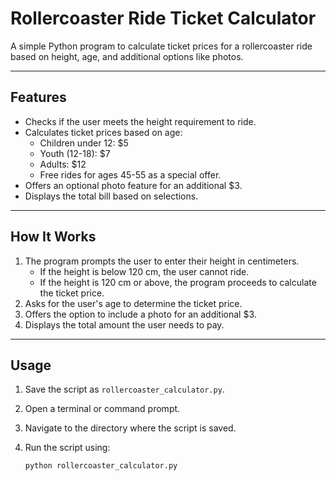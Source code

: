 # Rollercoaster Ride Ticket Calculator

A simple Python program to calculate ticket prices for a rollercoaster ride based on height, age, and additional options like photos.

---

## Features
- Checks if the user meets the height requirement to ride.
- Calculates ticket prices based on age:
  - Children under 12: $5
  - Youth (12-18): $7
  - Adults: $12
  - Free rides for ages 45-55 as a special offer.
- Offers an optional photo feature for an additional $3.
- Displays the total bill based on selections.

---

## How It Works
1. The program prompts the user to enter their height in centimeters.
   - If the height is below 120 cm, the user cannot ride.
   - If the height is 120 cm or above, the program proceeds to calculate the ticket price.
2. Asks for the user's age to determine the ticket price.
3. Offers the option to include a photo for an additional $3.
4. Displays the total amount the user needs to pay.

---

## Usage

1. Save the script as `rollercoaster_calculator.py`.
2. Open a terminal or command prompt.
3. Navigate to the directory where the script is saved.
4. Run the script using:

   ```bash
   python rollercoaster_calculator.py
